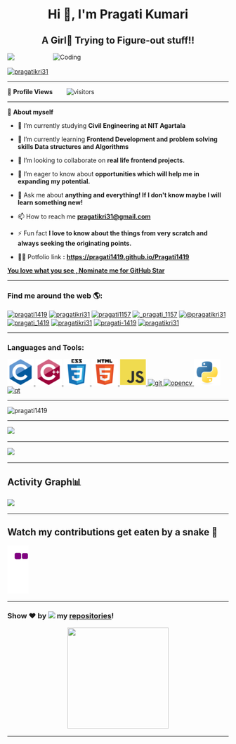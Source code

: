 
<h1 align="center">Hi 👋, I'm Pragati Kumari</h1>
<h2 align="center">A Girl👩 Trying to Figure-out stuff!!</h2>

  <img src="https://github.com/Riya-Panhotra/Riya-Panhotra/blob/main/image/Developer.gif?raw=true" width="800px"> 

<img align="right" alt="Coding" width="400" src="https://media2.giphy.com/media/L1R1tvI9svkIWwpVYr/giphy.gif?cid=ecf05e47pzi2rpig0vc8pjusra8hiai1b91zgiywvbubu9vu&rid=giphy.gif">

<p align="left"> <a href="https://twitter.com/pragatikri31" target="blank"><img src="https://img.shields.io/twitter/follow/pragatikri31?logo=twitter&style=for-the-badge" alt="pragatikri31" /></a> 
  
 </p>
 
 -------------
 
 
 🌱 **Profile Views**&nbsp;&nbsp;&nbsp;&nbsp;&nbsp;&nbsp;&nbsp;
![visitors](https://profile-counter.glitch.me/pragati1419/count.svg?align=center)
 
 -----------
 

🌱 **About myself**

 
- 🔭 I’m currently studying **Civil Engineering at NIT Agartala**


- 🌱 I’m currently learning **Frontend Development and problem solving skills Data structures and Algorithms**

- 👯 I’m looking to collaborate on **real life frontend projects.**

- 🤝 I’m eager to know about **opportunities which will help me in expanding my potential.**


- 💬 Ask me about **anything and everything! If I don't know maybe I will learn something new!**


- 📫 How to reach me **pragatikri31@gmail.com**

- ⚡ Fun fact **I love to know about the things from very scratch and always seeking the originating points.**



- 👨‍💻 Potfolio link  **:** **https://pragati1419.github.io/Pragati1419**


<a href="https://stars.github.com/nominate/">**You love what you see , Nominate me for GitHub Star** </a>


-------------

<h3 align="left"> Find me around the web 🌎:</h3>
<p align="left">
 <a href="https://github.com/pragati1419" target="blank"><img align="center" src="https://raw.githubusercontent.com/rahuldkjain/github-profile-readme-generator/master/src/images/icons/Social/github.svg" alt="pragati1419" height="50" width="60" /></a>
<a href="https://twitter.com/pragatikri31" target="blank"><img align="center" src="https://raw.githubusercontent.com/rahuldkjain/github-profile-readme-generator/master/src/images/icons/Social/twitter.svg" alt="pragatikri31" height="50" width="60" /></a>
<a href="https://linkedin.com/in/pragati1157" target="blank"><img align="center" src="https://raw.githubusercontent.com/rahuldkjain/github-profile-readme-generator/master/src/images/icons/Social/linked-in-alt.svg" alt="pragati1157" height="50" width="60" /></a>
<a href="https://instagram.com/_pragati_1157" target="blank"><img align="center" src="https://raw.githubusercontent.com/rahuldkjain/github-profile-readme-generator/master/src/images/icons/Social/instagram.svg" alt="_pragati_1157" height="50" width="60" /></a>
<a href="https://medium.com/@pragatikri31" target="blank"><img align="center" src="https://raw.githubusercontent.com/rahuldkjain/github-profile-readme-generator/master/src/images/icons/Social/medium.svg" alt="@pragatikri31" height="50" width="60" /></a>
<a href="https://www.codechef.com/users/pragati_1419" target="blank"><img align="center" src="https://cdn.jsdelivr.net/npm/simple-icons@3.1.0/icons/codechef.svg" alt="pragati_1419" height="50" width="60" /></a>
<a href="https://www.hackerrank.com/pragatikri31" target="blank"><img align="center" src="https://raw.githubusercontent.com/rahuldkjain/github-profile-readme-generator/master/src/images/icons/Social/hackerrank.svg" alt="pragatikri31" height="50" width="60" /></a>
<a href="https://codeforces.com/profile/pragati-1419" target="blank"><img align="center" src="https://raw.githubusercontent.com/rahuldkjain/github-profile-readme-generator/master/src/images/icons/Social/codeforces.svg" alt="pragati-1419" height="50" width="60" /></a>
<a href="https://www.leetcode.com/pragatikri31" target="blank"><img align="center" src="https://raw.githubusercontent.com/rahuldkjain/github-profile-readme-generator/master/src/images/icons/Social/leet-code.svg" alt="pragatikri31" height="50" width="60" /></a>
 
</p>



-------------


<h3 align="left">Languages and Tools:</h3>
<p align="left"> <a href="https://www.cprogramming.com/" target="_blank" rel="noreferrer"> <img src="https://raw.githubusercontent.com/devicons/devicon/master/icons/c/c-original.svg" alt="c" width="60" height="60"/> </a> <a href="https://www.w3schools.com/cpp/" target="_blank" rel="noreferrer"> <img src="https://raw.githubusercontent.com/devicons/devicon/master/icons/cplusplus/cplusplus-original.svg" alt="cplusplus" width="60" height="60"/> </a> <a href="https://www.w3schools.com/css/" target="_blank" rel="noreferrer"> <img src="https://raw.githubusercontent.com/devicons/devicon/master/icons/css3/css3-original-wordmark.svg" alt="css3" width="60" height="60"/> </a> <a href="https://www.w3.org/html/" target="_blank" rel="noreferrer"> <img src="https://raw.githubusercontent.com/devicons/devicon/master/icons/html5/html5-original-wordmark.svg" alt="html5" width="60" height="60"/> </a> <a href="https://developer.mozilla.org/en-US/docs/Web/JavaScript" target="_blank" rel="noreferrer"> <img src="https://raw.githubusercontent.com/devicons/devicon/master/icons/javascript/javascript-original.svg" alt="javascript" width="60" height="60"/> </a>
<a href="https://git-scm.com/" target="_blank" rel="noreferrer"> <img src="https://www.vectorlogo.zone/logos/git-scm/git-scm-icon.svg" alt="git" width="60" height="60"/> </a> <a href="https://opencv.org/" target="_blank" rel="noreferrer"> <img src="https://www.vectorlogo.zone/logos/opencv/opencv-icon.svg" alt="opencv" width="60" height="60"/> </a> <a href="https://www.python.org" target="_blank" rel="noreferrer"> <img src="https://raw.githubusercontent.com/devicons/devicon/master/icons/python/python-original.svg" alt="python" width="60" height="60"/> </a> <a href="https://www.qt.io/" target="_blank" rel="noreferrer"> <img src="https://upload.wikimedia.org/wikipedia/commons/0/0b/Qt_logo_2016.svg" alt="qt" width="60" height="60"/> </a></p>


------------------


<p><img  src="https://github-readme-stats.vercel.app/api/top-langs?username=pragati1419&show_icons=true&locale=en&layout=compact&theme=react" alt="pragati1419" /></p>






------------------------------------------



 <p align = "left">
<img src = "https://github-readme-stats.vercel.app/api?username=pragati1419&show_icons=true&theme=react">
  
  
  
  
  -------------------------
  
  
  
<img src = "https://github-readme-streak-stats.herokuapp.com?user=pragati1419&theme=react&border=true&date_format=n%2Fj%5B%2FY%5D">
 </p>


---------------------------------------------

## Activity Graph📊
<img src = "https://activity-graph.herokuapp.com/graph?username=pragati1419&theme=react-dark">



------------------




## Watch my contributions get eaten by a snake 🐍
![snake gif](https://github.com/pragati1419/pragati1419/blob/output/github-contribution-grid-snake.gif)



---------------------------------



### Show ❤️ by  <img src="https://media.giphy.com/media/ObNTw8Uzwy6KQ/giphy.gif" width="26px"> my [repositories](https://github.com/pragati1419?tab=repositories)!
<p align="Center" ><img src="https://camo.githubusercontent.com/3b7c592ede97b6138ffd4b1cc1541c2f3b11fd39/687474703a2f2f33312e6d656469612e74756d626c722e636f6d2f31376665613932306666333665663466356238373764353231366137616164392f74756d626c725f6d6f39786a65387a5a34317163626975666f315f313238302e676966" height="230px" width ="230px"></p>

------------------------------------






